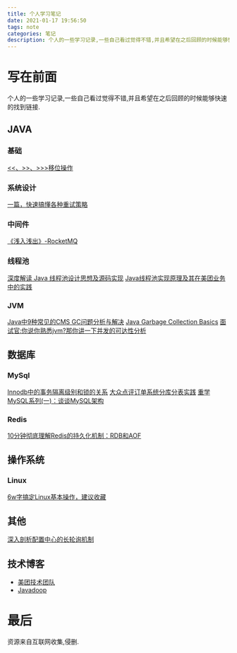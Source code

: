 ```yaml
---
title: 个人学习笔记
date: 2021-01-17 19:56:50
tags: note
categories: 笔记
description: 个人的一些学习记录,一些自己看过觉得不错,并且希望在之后回顾的时候能够快速的找到链接.
---
```


# 写在前面
个人的一些学习记录,一些自己看过觉得不错,并且希望在之后回顾的时候能够快速的找到链接.

<!-- more -->

## JAVA

### 基础

[<<、>>、>>>移位操作](https://www.cnblogs.com/yulinfeng/p/6602902.html)

### 系统设计

[一篇，快速搞懂各种重试策略](https://blog.csdn.net/maple_son/article/details/105026747)

### 中间件
[《浅入浅出》-RocketMQ](https://juejin.cn/post/6844904008629354504)

### 线程池
[深度解读 Java 线程池设计思想及源码实现](https://javadoop.com/post/java-thread-pool)
[Java线程池实现原理及其在美团业务中的实践](https://tech.meituan.com/2020/04/02/java-pooling-pratice-in-meituan.html)
### JVM
[Java中9种常见的CMS GC问题分析与解决](https://tech.meituan.com/2020/11/12/java-9-cms-gc.html)
[Java Garbage Collection Basics](https://www.oracle.com/webfolder/technetwork/tutorials/obe/java/gc01/index.html)
[面试官:你说你熟悉jvm?那你讲一下并发的可达性分析](https://segmentfault.com/a/1190000021820577)
## 数据库
### MySql
[Innodb中的事务隔离级别和锁的关系](https://tech.meituan.com/2014/08/20/innodb-lock.html)
[大众点评订单系统分库分表实践](https://tech.meituan.com/2016/11/18/dianping-order-db-sharding.html)
[重学MySQL系列(一)：谈谈MySQL架构](https://juejin.cn/post/6844903944188067848)
### Redis

[10分钟彻底理解Redis的持久化机制：RDB和AOF](https://juejin.cn/post/6844903874927525902)

## 操作系统
### Linux
[6w字搞定Linux基本操作，建议收藏](https://juejin.cn/post/6917096816118857736)

## 其他
[深入剖析配置中心的长轮询机制](https://mp.weixin.qq.com/s/6Nh9iufj31UAk2xcstM4qw)
## 技术博客
- [美团技术团队](https://tech.meituan.com/)
- [Javadoop](https://javadoop.com/)

# 最后

资源来自互联网收集,侵删.
